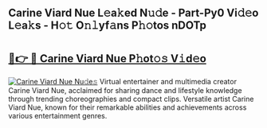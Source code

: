 ## Carine Viard Nue L𝚎a𝚔ed N𝚞𝚍e - Part-Py0 Vi𝚍𝚎o L𝚎a𝚔s - H𝚘𝚝 O𝚗𝚕yf𝚊ns P𝚑𝚘tos nDOTp

# <h2><a href="http://kf0upbp.oniu.top/?m=Carine+Viard+Nue">🔗👉 🔴 Carine Viard Nue P𝚑ot𝚘𝚜 V𝚒d𝚎o</a></h2>

[![Carine Viard Nue Nu𝚍e𝚜](https://i.imgur.com/0qMVB7G.gif)](http://kf0upbp.oniu.top/?m=Carine+Viard+Nue)
Virtual entertainer and multimedia creator Carine Viard Nue, acclaimed for sharing dance and lifestyle knowledge through trending choreographies and compact clips. Versatile artist Carine Viard Nue, known for their remarkable abilities and achievements across various entertainment genres.  
